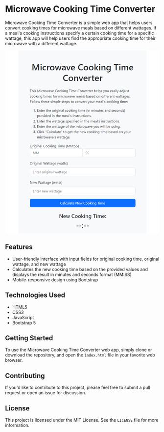 # Microwave Cooking Time Converter

Microwave Cooking Time Converter is a simple web app that helps users convert cooking times for microwave meals based on different wattages. If a meal's cooking instructions specify a certain cooking time for a specific wattage, this app will help users find the appropriate cooking time for their microwave with a different wattage.

![Microwave Time Converter Screenshot](screenshot.png)

## Features

- User-friendly interface with input fields for original cooking time, original wattage, and new wattage
- Calculates the new cooking time based on the provided values and displays the result in minutes and seconds format (MM:SS)
- Mobile-responsive design using Bootstrap

## Technologies Used

- HTML5
- CSS3
- JavaScript
- Bootstrap 5

## Getting Started

To use the Microwave Cooking Time Converter web app, simply clone or download the repository, and open the `index.html` file in your favorite web browser.

## Contributing

If you'd like to contribute to this project, please feel free to submit a pull request or open an issue for discussion.

## License

This project is licensed under the MIT License. See the `LICENSE` file for more information.
